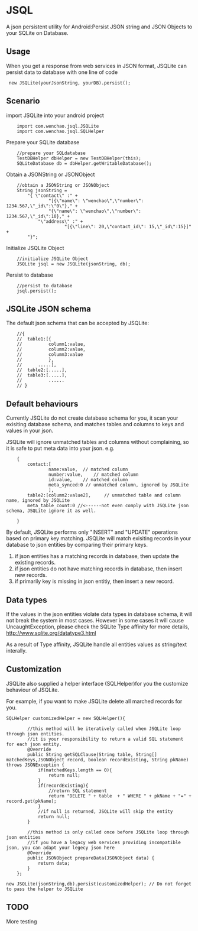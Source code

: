 JSQL
====

A json persistent utility for Android:Persist JSON string and JSON Objects to your SQLite on Database.


Usage
-----

When you get a response from web services in JSON format, JSQLite can persist data to database with one line of code
  
 <code>  new JSQLite(yourJsonString, yourDB).persist();</code> 

Scenario
-----
import JSQLite  into your android project
```
    import com.wenchao.jsql.JSQLite
    import com.wenchao.jsql.SQLHelper
```

Prepare your SQLite database  
```
    //prepare your SQLdatabase  
    TestDBHelper dbHelper = new TestDBHelper(this);  
    SQLiteDatabase db = dbHelper.getWritableDatabase();  
```
Obtain a JSONString or JSONObject
```
    //obtain a JSONString or JSONObject
    String jsonString = 
		"{ \"contact\" :" +
				"[{\"name\": \"wenchao\",\"number\": 1234.567,\"_id\":\"0\"}," +
				"{\"name\": \"wenchao\",\"number\": 1234.567,\"_id\":10}," +
		    "\"address\" :" + 
				      "[{\"line\": 20,\"contact_id\": 15,\"_id\":15}]" +
		"}";
```
Initialize JSQLite Object 
```
    //initialize JSQLite Object 
    JSQLite jsql = new JSQLite(jsonString, db);
```
Persist to database
```
    //persist to database
    jsql.persist();
```
JSQLite JSON schema
-----

The default json schema that can be accepted by JSQLite:
```		
	//{
	//	table1:[{
	//			column1:value,
	//			column2:value,
	//			column3:value
	//			},  
	//		.....],
	//	table2:[.....],
	//	table3:[.....],
	//			......
	// }
```
Default behaviours
-----
Currently JSQLite do not create database schema for you, 
it scan your exisiting database schema, and matches tables and columns to keys and values in your json.

JSQLite will ignore unmatched tables and columns without complaining, so it is safe to put meta data into your json.
e.g. 
```
	{
		contact:[
				name:value,	 // matched column
				number:value,	 // matched column
				id:value,	 // matched column
				meta_synced:0 // unmatched column, ignored by JSQLite
				],
		table2:[column2:value2],	 // unmatched table and column name, ignored by JSQLite
		meta_table_count:0 //<------not even comply with JSQLite json schema, JSQLite ignore it as well.
	
	}

```
By default, JSQLite performs only "INSERT" and "UPDATE" operations based on primary key matching.
JSQLite will match exisiting records in your database to json entities by comparing their primary keys.  
 
 1. if json entities has a matching records in database, then update the existing records.
 2. if json entities do not have matching records in database, then insert new records.
 3. if primarily key is missing in json entitiy, then insert a new record.


Data  types
-----
If the values in the json entities violate data types in database schema, it will not break the system in most cases.
However in some cases it will cause UncaughtException, please check the SQLite Type affinity for more details, http://www.sqlite.org/datatype3.html

As a result of Type affinity, JSQLite handle all entities values as string/text interally. 


Customization
-----
JSQLite also supplied a helper interface (SQLHelper)for you the customize behaviour of JSQLite.

For example, if you want to make JSQLite delete all marched records for you.

```
SQLHelper customizedHelper = new SQLHelper(){

		//this method will be iteratively called when JSQLite loop through json entities.
		//it is your responsibility to return a valid SQL statement for each json entity.
		@Override
		public String getSQLClause(String table, String[] matchedKeys,JSONObject record, boolean recordExisting, String pkName) throws JSONException {
			if(matchedKeys.length == 0){
				return null;
			}
			if(recordExisting){
				//return SQL statement
				return "DELETE " + table  + " WHERE " + pkName + "=" + record.get(pkName);
			}
			//if null is returned, JSQLite will skip the entity
			return null;
		}
		
		//this method is only called once before JSQLite loop through json entities
		//if you have a legacy web services providing incompatible json, you can adapt your legecy json here
		@Override
		public JSONObject prepareData(JSONObject data) {
			return data;
		}
	};
	
new JSQLite(jsonString,db).persist(customizedHelper); // Do not forget to pass the helper to JSQLite
```
TODO
----
More testing



